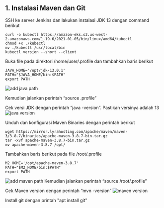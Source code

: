 ## 1. Instalasi Maven dan Git

SSH ke server Jenkins dan lakukan instalasi JDK 13 dengan command berikut

<pre><code>curl -o kubectl https://amazon-eks.s3.us-west-2.amazonaws.com/1.19.6/2021-01-05/bin/linux/amd64/kubectl
chmod +x ./kubectl
mv ./kubectl /usr/local/bin 
kubectl version --short --client</code></pre>

Buka file pada direktori /home/user/.profile dan tambahkan baris berikut
<pre><code>JAVA_HOME='/opt/jdk-13.0.1'
PATH="$JAVA_HOME/bin:$PATH"
export PATH</code></pre>
<img src="http://nasir.id/uploads/maven-add-java-path.jpg" alt="add java path">

Kemudian jalankan perintah “source .profile”

Cek versi JDK dengan perintah “java -version”. Pastikan versinya adalah 13
<img src="http://nasir.id/uploads/java-version-13.jpg" alt="java version">

Unduh dan konfigurasi Maven Binaries dengan perintah berikut 
<pre><code>wget https://mirror.lyrahosting.com/apache/maven/maven-3/3.8.7/binaries/apache-maven-3.8.7-bin.tar.gz
tar -xvf apache-maven-3.8.7-bin.tar.gz
mv apache-maven-3.8.7 /opt/</code></pre>
Tambahkan baris berikut pada file /root/.profile
<pre><code>M2_HOME='/opt/apache-maven-3.8.7'
PATH="$M2_HOME/bin:$PATH"
export PATH </code></pre>
<img src="http://nasir.id/uploads/maven-add-maven-path.jpg" alt="add maven path">
Kemudian jalankan perintah “source /root/.profile”

Cek Maven version dengan perintah “mvn -version”
<img src="http://nasir.id/uploads/maven-version.jpg" alt="maven version">

Install git dengan printah "apt install git"
